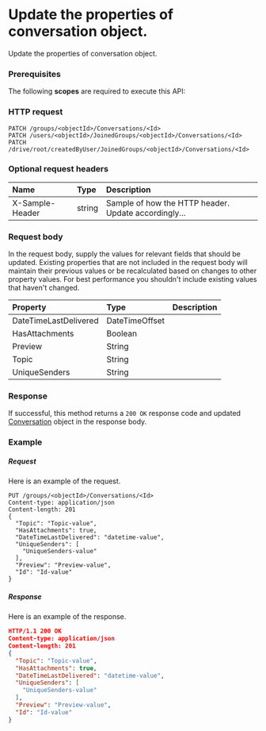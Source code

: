# Update the properties of conversation object.

Update the properties of conversation object.
### Prerequisites
The following **scopes** are required to execute this API: 
### HTTP request
<!-- { "blockType": "ignored" } -->
```http
PATCH /groups/<objectId>/Conversations/<Id>
PATCH /users/<objectId>/JoinedGroups/<objectId>/Conversations/<Id>
PATCH /drive/root/createdByUser/JoinedGroups/<objectId>/Conversations/<Id>
```
### Optional request headers
| Name       | Type | Description|
|:-----------|:------|:----------|
| X-Sample-Header  | string  | Sample of how the HTTP header. Update accordingly...|

### Request body
In the request body, supply the values for relevant fields that should be updated. Existing properties that are not included in the request body will maintain their previous values or be recalculated based on changes to other property values. For best performance you shouldn't include existing values that haven't changed.

| Property	   | Type	|Description|
|:---------------|:--------|:----------|
|DateTimeLastDelivered|DateTimeOffset||
|HasAttachments|Boolean||
|Preview|String||
|Topic|String||
|UniqueSenders|String||

### Response
If successful, this method returns a `200 OK` response code and updated [Conversation](../resources/conversation.md) object in the response body.
### Example
##### Request
Here is an example of the request.
<!-- {
  "blockType": "request",
  "name": "update_conversation"
}-->
```http
PUT /groups/<objectId>/Conversations/<Id>
Content-type: application/json
Content-length: 201
{
  "Topic": "Topic-value",
  "HasAttachments": true,
  "DateTimeLastDelivered": "datetime-value",
  "UniqueSenders": [
    "UniqueSenders-value"
  ],
  "Preview": "Preview-value",
  "Id": "Id-value"
}
```
##### Response
<!-- {
  "blockType": "response",
  "truncated": false,
  "@odata.type": "conversation"
} -->
Here is an example of the response.
```json
HTTP/1.1 200 OK
Content-type: application/json
Content-length: 201
{
  "Topic": "Topic-value",
  "HasAttachments": true,
  "DateTimeLastDelivered": "datetime-value",
  "UniqueSenders": [
    "UniqueSenders-value"
  ],
  "Preview": "Preview-value",
  "Id": "Id-value"
}
```

<!-- uuid: 0b1efd60-4ee3-4f9f-a2a7-a5834cb14179
2015-10-16 09:50:59 UTC -->
<!-- {
  "type": "#page.annotation",
  "description": "Update the properties of conversation object.",
  "keywords": "",
  "section": "documentation",
  "tocPath": ""
}-->